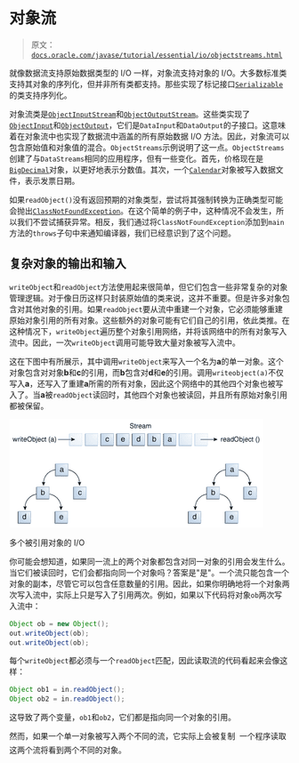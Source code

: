 # 对象流

> 原文：[`docs.oracle.com/javase/tutorial/essential/io/objectstreams.html`](https://docs.oracle.com/javase/tutorial/essential/io/objectstreams.html)

就像数据流支持原始数据类型的 I/O 一样，对象流支持对象的 I/O。大多数标准类支持其对象的序列化，但并非所有类都支持。那些实现了标记接口[`Serializable`](https://docs.oracle.com/javase/8/docs/api/java/io/Serializable.html)的类支持序列化。

对象流类是[`ObjectInputStream`](https://docs.oracle.com/javase/8/docs/api/java/io/ObjectInputStream.html)和[`ObjectOutputStream`](https://docs.oracle.com/javase/8/docs/api/java/io/ObjectOutputStream.html)。这些类实现了[`ObjectInput`](https://docs.oracle.com/javase/8/docs/api/java/io/ObjectInput.html)和[`ObjectOutput`](https://docs.oracle.com/javase/8/docs/api/java/io/ObjectOutput.html)，它们是`DataInput`和`DataOutput`的子接口。这意味着在对象流中也实现了数据流中涵盖的所有原始数据 I/O 方法。因此，对象流可以包含原始值和对象值的混合。`ObjectStreams`示例说明了这一点。`ObjectStreams`创建了与`DataStreams`相同的应用程序，但有一些变化。首先，价格现在是[`BigDecimal`](https://docs.oracle.com/javase/8/docs/api/java/math/BigDecimal.html)对象，以更好地表示分数值。其次，一个[`Calendar`](https://docs.oracle.com/javase/8/docs/api/java/util/Calendar.html)对象被写入数据文件，表示发票日期。

如果`readObject()`没有返回预期的对象类型，尝试将其强制转换为正确类型可能会抛出[`ClassNotFoundException`](https://docs.oracle.com/javase/8/docs/api/java/lang/ClassNotFoundException.html)。在这个简单的例子中，这种情况不会发生，所以我们不尝试捕获异常。相反，我们通过将`ClassNotFoundException`添加到`main`方法的`throws`子句中来通知编译器，我们已经意识到了这个问题。

## 复杂对象的输出和输入

`writeObject`和`readObject`方法使用起来很简单，但它们包含一些非常复杂的对象管理逻辑。对于像日历这样只封装原始值的类来说，这并不重要。但是许多对象包含对其他对象的引用。如果`readObject`要从流中重建一个对象，它必须能够重建原始对象引用的所有对象。这些额外的对象可能有它们自己的引用，依此类推。在这种情况下，`writeObject`遍历整个对象引用网络，并将该网络中的所有对象写入流中。因此，一次`writeObject`调用可能导致大量对象被写入流中。

这在下图中有所展示，其中调用`writeObject`来写入一个名为**a**的单一对象。这个对象包含对对象**b**和**c**的引用，而**b**包含对**d**和**e**的引用。调用`writeobject(a)`不仅写入**a**，还写入了重建**a**所需的所有对象，因此这个网络中的其他四个对象也被写入了。当**a**被`readObject`读回时，其他四个对象也被读回，并且所有原始对象引用都被保留。

![多个被引用对象的 I/O](img/3d73d2c801b8fa96fe4d2878f407bd8b.png)

多个被引用对象的 I/O

你可能会想知道，如果同一流上的两个对象都包含对同一对象的引用会发生什么。当它们被读回时，它们会都指向同一个对象吗？答案是"是"。一个流只能包含一个对象的副本，尽管它可以包含任意数量的引用。因此，如果你明确地将一个对象两次写入流中，实际上只是写入了引用两次。例如，如果以下代码将对象`ob`两次写入流中：

```java
Object ob = new Object();
out.writeObject(ob);
out.writeObject(ob);

```

每个`writeObject`都必须与一个`readObject`匹配，因此读取流的代码看起来会像这样：

```java
Object ob1 = in.readObject();
Object ob2 = in.readObject();

```

这导致了两个变量，`ob1`和`ob2`，它们都是指向同一个对象的引用。

然而，如果一个单一对象被写入两个不同的流，它实际上会被复制  一个程序读取这两个流将看到两个不同的对象。
